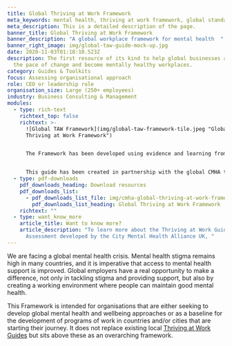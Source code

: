 ```yaml
---
title: Global Thriving at Work Framework
meta_keywords: mental health, thriving at work framework, global standards
meta_description: This is a detailed description of the page.
banner_title: Global Thriving at Work Framework
banner_description: "A global workplace framework for mental health  "
banner_right_image: img/global-taw-guide-mock-up.jpg
date: 2020-11-03T01:18:10.523Z
description: The first resource of its kind to help global businesses accelerate
  the pace of change and become mentally healthy workplaces.
category: Guides & Toolkits
focus: Assessing organisational approach
role: CEO or leadership role
organisation_size: Large (250+ employees)
industry: Business Consulting & Management
modules:
  - type: rich-text
    richtext_top: false
    richtext: >-
      ![Global TAW Framework](img/global-taw-framework-tile.jpeg "Global
      Thriving at Work Framework")


      The Framework has been developed using evidence and learning from across the global CMHA membership community on what works in practice, and has been informed by academic research, workplace reports and other resources from across the globe.


      This guide has been created in partnership with the global CMHA team, with support and input from our members and expert advisors to ensure that it is relevant to different markets.
  - type: pdf-downloads
    pdf_downloads_heading: Download resources
    pdf_downloads_list:
      - pdf_downloads_list_file: img/cmha-global-thriving-at-work-framework-final.pdf
        pdf_downloads_list_heading: Global Thriving at Work Framework
    richtext: ""
  - type: want_know_more
    article_title: Want to know more?
    article_description: "To learn more about the Thriving at Work Guide and
      Assessment developed by the City Mental Health Alliance UK, "
---
```

We are facing a global mental health crisis. Mental health stigma remains high in many countries, and it is imperative that access to mental health support is improved. Global employers have a real opportunity to make a difference, not only in tackling stigma and providing support, but also by creating a working environment where people can maintain good mental health.

This Framework is intended for organisations that are either seeking to develop global mental health and wellbeing approaches or as a baseline for the development of programs of work in countries and/or cities that are starting their journey. It does not replace existing local [Thriving at Work Guides](https://citymha.org.uk/Resources/Thriving-at-Work-UK-Guide) but sits above these as an overarching framework.